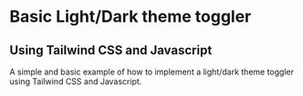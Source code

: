 # Basic Light/Dark theme toggler
## Using Tailwind CSS and Javascript

A simple and basic example of how to implement a light/dark theme toggler using Tailwind CSS and Javascript.